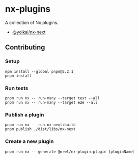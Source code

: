# nx-plugins

A collection of Nx plugins.

- [@yolkai/nx-next](libs/nx-next)

## Contributing

### Setup

```shell
npm install --global pnpm@5.2.1
pnpm install
```

### Run tests

```shell
pnpm run nx -- run-many --target test --all
pnpm run nx -- run-many --target e2e --all
```

### Publish a plugin

```shell
pnpm run nx -- run nx-next:build
pnpm publish ./dist/libs/nx-next
```

### Create a new plugin

```shell
pnpm run nx -- generate @nrwl/nx-plugin:plugin [pluginName]
```
